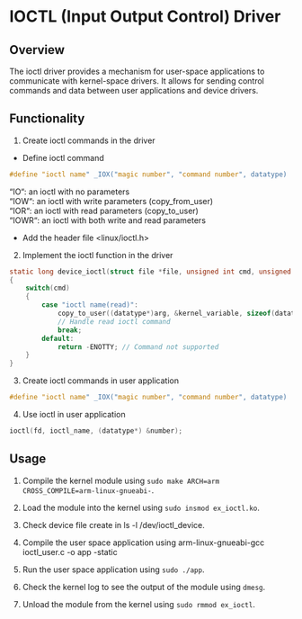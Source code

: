# IOCTL (Input Output Control) Driver

## Overview
The ioctl driver provides a mechanism for user-space applications to communicate with kernel-space drivers. It allows for sending control commands and data between user applications and device drivers.

## Functionality
1. Create ioctl commands in the driver
- Define ioctl command 
```c
#define "ioctl name" _IOX("magic number", "command number", datatype)
```
“IO“: an ioctl with no parameters <br>
“IOW“: an ioctl with write parameters (copy_from_user) <br>
“IOR“: an ioctl with read parameters (copy_to_user) <br>
“IOWR“: an ioctl with both write and read parameters <br>

- Add the header file <linux/ioctl.h>
2. Implement the ioctl function in the driver
```c
static long device_ioctl(struct file *file, unsigned int cmd, unsigned long arg)
{
    switch(cmd)
    {
        case "ioctl name(read)":
            copy_to_user((datatype*)arg, &kernel_variable, sizeof(datatype));
            // Handle read ioctl command
            break;
        default:
            return -ENOTTY; // Command not supported
    }
}
```
3. Create ioctl commands in user application
```c
#define "ioctl name" _IOX("magic number", "command number", datatype)
```
4. Use ioctl in user application
```c
ioctl(fd, ioctl_name, (datatype*) &number); 
```


## Usage
1. Compile the kernel module using `sudo make ARCH=arm CROSS_COMPILE=arm-linux-gnueabi-`.
2. Load the module into the kernel using `sudo insmod ex_ioctl.ko`.
3. Check device file create in ls -l /dev/ioctl_device.

4. Compile the user space application using arm-linux-gnueabi-gcc ioctl_user.c -o app -static
5. Run the user space application using `sudo ./app`.
6. Check the kernel log to see the output of the module using `dmesg`.
7. Unload the module from the kernel using `sudo rmmod ex_ioctl`.